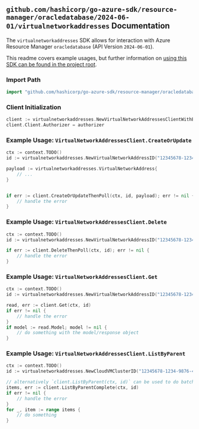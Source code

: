 
## `github.com/hashicorp/go-azure-sdk/resource-manager/oracledatabase/2024-06-01/virtualnetworkaddresses` Documentation

The `virtualnetworkaddresses` SDK allows for interaction with Azure Resource Manager `oracledatabase` (API Version `2024-06-01`).

This readme covers example usages, but further information on [using this SDK can be found in the project root](https://github.com/hashicorp/go-azure-sdk/tree/main/docs).

### Import Path

```go
import "github.com/hashicorp/go-azure-sdk/resource-manager/oracledatabase/2024-06-01/virtualnetworkaddresses"
```


### Client Initialization

```go
client := virtualnetworkaddresses.NewVirtualNetworkAddressesClientWithBaseURI("https://management.azure.com")
client.Client.Authorizer = authorizer
```


### Example Usage: `VirtualNetworkAddressesClient.CreateOrUpdate`

```go
ctx := context.TODO()
id := virtualnetworkaddresses.NewVirtualNetworkAddressID("12345678-1234-9876-4563-123456789012", "example-resource-group", "cloudVmClusterName", "virtualNetworkAddressName")

payload := virtualnetworkaddresses.VirtualNetworkAddress{
	// ...
}


if err := client.CreateOrUpdateThenPoll(ctx, id, payload); err != nil {
	// handle the error
}
```


### Example Usage: `VirtualNetworkAddressesClient.Delete`

```go
ctx := context.TODO()
id := virtualnetworkaddresses.NewVirtualNetworkAddressID("12345678-1234-9876-4563-123456789012", "example-resource-group", "cloudVmClusterName", "virtualNetworkAddressName")

if err := client.DeleteThenPoll(ctx, id); err != nil {
	// handle the error
}
```


### Example Usage: `VirtualNetworkAddressesClient.Get`

```go
ctx := context.TODO()
id := virtualnetworkaddresses.NewVirtualNetworkAddressID("12345678-1234-9876-4563-123456789012", "example-resource-group", "cloudVmClusterName", "virtualNetworkAddressName")

read, err := client.Get(ctx, id)
if err != nil {
	// handle the error
}
if model := read.Model; model != nil {
	// do something with the model/response object
}
```


### Example Usage: `VirtualNetworkAddressesClient.ListByParent`

```go
ctx := context.TODO()
id := virtualnetworkaddresses.NewCloudVMClusterID("12345678-1234-9876-4563-123456789012", "example-resource-group", "cloudVmClusterName")

// alternatively `client.ListByParent(ctx, id)` can be used to do batched pagination
items, err := client.ListByParentComplete(ctx, id)
if err != nil {
	// handle the error
}
for _, item := range items {
	// do something
}
```
